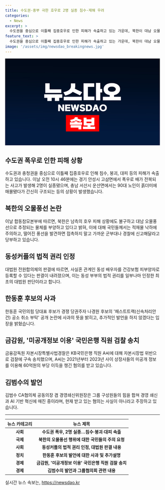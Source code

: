```yaml
---
title: 수도권·중부 극한 호우로 2명 실종 침수·재해 우려
categories:
  - News
excerpt: >
  수도권을 중심으로 이틀째 집중호우로 인한 피해가 속출하고 있는 가운데, 북한이 대남 오물풍선을 발사한 것으로 보여지며, 동성 커플의 법적 권리가 인정된 첫 대법 판결이 나왔다. 또한, 한동훈 후보가 경쟁 당권주자 나경원 후보에게 사과의 뜻을 밝히고, KB국민은행 직원이 미공개 정보를 이용해 부당이득을 챙긴 혐의로 검찰에 송치된 사건 등이 눈에 띈다. 이와 관련하여 김범수 CA협의체 공동의장 겸 경영쇄신위원장은 불법행위를 지시하거나 용인한 적이 없다며 현 상황을 뒷받침하고 있다.
feature_text: >
  수도권을 중심으로 이틀째 집중호우로 인한 피해가 속출하고 있는 가운데, 북한이 대남 오물풍선을 발사한 것으로 보여지며, 동성 커플의 법적 권리가 인정된 첫 대법 판결이 나왔다. 또한, 한동훈 후보가 경쟁 당권주자 나경원 후보에게 사과의 뜻을 밝히고, KB국민은행 직원이 미공개 정보를 이용해 부당이득을 챙긴 혐의로 검찰에 송치된 사건 등이 눈에 띈다. 이와 관련하여 김범수 CA협의체 공동의장 겸 경영쇄신위원장은 불법행위를 지시하거나 용인한 적이 없다며 현 상황을 뒷받침하고 있다.
image: '/assets/img/newsdao_breakingnews.jpg'
---
```


<p><img src="/assets/img/newsdao_breakingnews.jpg" alt="ranknews 속보" /></p>

<h2 data-ke-size="size26">수도권 폭우로 인한 피해 상황</h2>

<p data-ke-size="size16">수도권과 충청권을 중심으로 이틀째 집중호우로 인해 침수, 붕괴, 대피 등의 피해가 속출하고 있습니다. 이날 오전 10시 46분에는 경기 안성시 고삼면에서 폭우로 배가 전복되는 사고가 발생해 2명이 실종됐으며, 충남 서산시 운산면에서는 90대 노인이 흙더미에 매몰됐다가 간신히 구조되는 등의 상황이 발생했습니다.</p>

<h2 data-ke-size="size26">북한의 오물풍선 논란</h2>

<p data-ke-size="size16">이날 합동참모본부에 따르면, 북한은 남측의 호우 피해 상황에도 불구하고 대남 오물풍선으로 추정되는 물체를 부양하고 있다고 밝혀, 이에 대해 국민들께서는 적재물 낙하에 주의하고, 떨어진 풍선을 발견하면 접촉하지 말고 가까운 군부대나 경찰에 신고해달라고 당부하고 있습니다.</p>

<h2 data-ke-size="size26">동성커플의 법적 권리 인정</h2>

<p data-ke-size="size16">대법원 전원합의체의 판결에 따르면, 사실혼 관계인 동성 배우자를 건강보험 피부양자로 등록할 수 있다는 판결이 내려졌으며, 이는 동성 부부의 법적 권리를 일부나마 인정한 최초의 대법원 판단이라고 합니다.</p>

<h2 data-ke-size="size26">한동훈 후보의 사과</h2>

<p data-ke-size="size16">한동훈 국민의힘 당대표 후보가 경쟁 당권주자 나경원 후보의 '패스트트랙(신속처리안건) 공소 취소 부탁' 공개 논란에 사과의 뜻을 밝히고, 추가적인 발언을 하지 않겠다는 입장을 밝혔습니다.</p>

<h2 data-ke-size="size26">금감원, '미공개정보 이용' 국민은행 직원 검찰 송치</h2>

<p data-ke-size="size16">금융감독원 자본시장특별사법경찰은 KB국민은행 직원 A씨에 대해 자본시장법 위반으로 검찰에 구속 송치했으며, A씨는 2021년부터 2023년 사이 상장사들의 미공개 정보를 이용해 60억원의 부당 이득을 챙긴 혐의를 받고 있습니다.</p>

<h2 data-ke-size="size26">김범수의 발언</h2>

<p data-ke-size="size16">김범수 CA협의체 공동의장 겸 경영쇄신위원장은 그룹 구성원들의 힘을 합쳐 경영 쇄신과 AI 기반 혁신에 매진 중이라며, 현재 받고 있는 혐의는 사실이 아니라고 주장하고 있습니다.</p>

<hr>

<table>
  <thead>
    <tr>
      <th scope="col">뉴스 카테고리</th>
      <th scope="col">뉴스 제목</th>
    </tr>
  </thead>
  <tbody>
    <tr>
      <td style="text-align: center; height: 17px;"><b>사회</b></td>
      <td style="text-align: center; height: 17px;"><b>수도권 폭우, 2명 실종…침수·붕괴·대피 속출</b></td>
    </tr>
    <tr>
      <td style="text-align: center; height: 17px;"><b>국제</b></td>
      <td style="text-align: center; height: 17px;"><b>북한의 오물풍선 행위에 대한 국민들의 주의 요청</b></td>
    </tr>
    <tr>
      <td style="text-align: center; height: 17px;"><b>사회</b></td>
      <td style="text-align: center; height: 17px;"><b>동성커플의 법적 권리 인정, 대법원 판결 내용</b></td>
    </tr>
    <tr>
      <td style="text-align: center; height: 17px;"><b>정치</b></td>
      <td style="text-align: center; height: 17px;"><b>한동훈 후보의 발언에 대한 사과 및 추가설명</b></td>
    </tr>
    <tr>
      <td style="text-align: center; height: 17px;"><b>경제</b></td>
      <td style="text-align: center; height: 17px;"><b>금감원, '미공개정보 이용' 국민은행 직원 검찰 송치</b></td>
    </tr>
    <tr>
      <td style="text-align: center; height: 17px;"><b>경제</b></td>
      <td style="text-align: center; height: 17px;"><b>김범수의 발언과 그룹협의회 관련 내용</b></td>
    </tr>
  </tbody>
</table>
실시간 뉴스 속보는, <a href="https://newsdao.kr" rel="dofollow">https://newsdao.kr</a>



